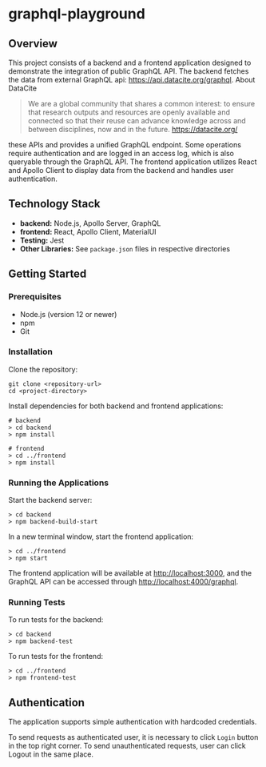 # graphql-playground

## Overview

This project consists of a backend and a frontend application designed to demonstrate the integration of public GraphQL API. The backend fetches the data from external GraphQL api: https://api.datacite.org/graphql. About DataCite 
> We are a global community that shares a common interest: to ensure that research outputs and resources are openly available and connected so that their reuse can advance knowledge across and between disciplines, now and in the future.
> https://datacite.org/

these APIs and provides a unified GraphQL endpoint. Some operations require authentication and are logged in an access log, which is also queryable through the GraphQL API. The frontend application utilizes React and Apollo Client to display data from the backend and handles user authentication.

## Technology Stack

- **backend:** Node.js, Apollo Server, GraphQL
- **frontend:** React, Apollo Client, MaterialUI
- **Testing:** Jest
- **Other Libraries:** See `package.json` files in respective directories

## Getting Started

### Prerequisites

- Node.js (version 12 or newer)
- npm
- Git

### Installation

Clone the repository:

```
git clone <repository-url>
cd <project-directory>
```

Install dependencies for both backend and frontend applications:

```
# backend 
> cd backend 
> npm install  

# frontend 
> cd ../frontend 
> npm install
```


### Running the Applications

Start the backend server:

```
> cd backend 
> npm backend-build-start
```

In a new terminal window, start the frontend application:

```
> cd ../frontend  
> npm start
```

The frontend application will be available at [http://localhost:3000](http://localhost:3000/), and the GraphQL API can be accessed through [http://localhost:4000/graphql](http://localhost:4000/graphql).

### Running Tests

To run tests for the backend:

```
> cd backend 
> npm backend-test
```

To run tests for the frontend:

```
> cd ../frontend  
> npm frontend-test
```

## Authentication

The application supports simple authentication with hardcoded credentials. 

To send requests as authenticated user, it is necessary to click `Login` button in the top right corner. To send unauthenticated requests, user can click Logout in the same place.


